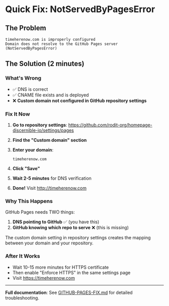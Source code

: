 # Quick Fix: NotServedByPagesError

## The Problem
```
timeherenow.com is improperly configured
Domain does not resolve to the GitHub Pages server (NotServedByPagesError)
```

## The Solution (2 minutes)

### What's Wrong
- ✅ DNS is correct
- ✅ CNAME file exists and is deployed
- ❌ **Custom domain not configured in GitHub repository settings**

### Fix It Now

1. **Go to repository settings**:
   https://github.com/rodit-org/homepage-discernible-io/settings/pages

2. **Find the "Custom domain" section**

3. **Enter your domain**:
   ```
   timeherenow.com
   ```

4. **Click "Save"**

5. **Wait 2-5 minutes** for DNS verification

6. **Done!** Visit http://timeherenow.com

### Why This Happens

GitHub Pages needs TWO things:
1. **DNS pointing to GitHub** ✅ (you have this)
2. **GitHub knowing which repo to serve** ❌ (this is missing)

The custom domain setting in repository settings creates the mapping between your domain and your repository.

### After It Works

- Wait 10-15 more minutes for HTTPS certificate
- Then enable "Enforce HTTPS" in the same settings page
- Visit https://timeherenow.com

---

**Full documentation**: See [GITHUB-PAGES-FIX.md](GITHUB-PAGES-FIX.md) for detailed troubleshooting.
